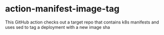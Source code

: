 # action-manifest-image-tag

This GitHub action checks out a target repo that contains k8s manifests and uses sed to tag a deployment with a new image sha

